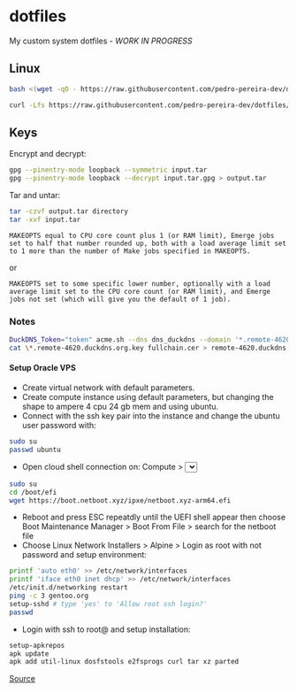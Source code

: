 # dotfiles

My custom system dotfiles - *_WORK IN PROGRESS_*

## Linux

```bash
bash <(wget -qO - https://raw.githubusercontent.com/pedro-pereira-dev/dotfiles/refs/heads/main/dots)

curl -Lfs https://raw.githubusercontent.com/pedro-pereira-dev/dotfiles/refs/heads/main/dots | bash -s -- install ...
```

## Keys

Encrypt and decrypt:

```bash
gpg --pinentry-mode loopback --symmetric input.tar
gpg --pinentry-mode loopback --decrypt input.tar.gpg > output.tar
```

Tar and untar:

```bash
tar -czvf output.tar directory
tar -xvf input.tar
```

    MAKEOPTS equal to CPU core count plus 1 (or RAM limit), Emerge jobs set to half that number rounded up, both with a load average limit set to 1 more than the number of Make jobs specified in MAKEOPTS.

or

    MAKEOPTS set to some specific lower number, optionally with a load average limit set to the CPU core count (or RAM limit), and Emerge jobs not set (which will give you the default of 1 job).

### Notes

```bash
DuckDNS_Token="token" acme.sh --dns dns_duckdns --domain '*.remote-4620.duckdns.org' --issue
cat \*.remote-4620.duckdns.org.key fullchain.cer > remote-4620.duckdns.org.pem
```

#### Setup Oracle VPS

- Create virtual network with default parameters.
- Create compute instance using default parameters, but changing the shape to ampere 4 cpu 24 gb mem and using ubuntu.
- Connect with the ssh key pair into the instance and change the ubuntu user password with:
```bash
sudo su
passwd ubuntu
```
- Open cloud shell connection on: Compute > <select instance> > OS Management > Console connection > Launch Cloud Shell connection and run:
```bash
sudo su
cd /boot/efi
wget https://boot.netboot.xyz/ipxe/netboot.xyz-arm64.efi
```
- Reboot and press ESC repeatdly until the UEFI shell appear then choose Boot Maintenance Manager > Boot From File > search for the netboot file
- Choose Linux Network Installers > Alpine > Login as root with not password and setup environment:
```bash
printf 'auto eth0' >> /etc/network/interfaces
printf 'iface eth0 inet dhcp' >> /etc/network/interfaces
/etc/init.d/networking restart
ping -c 3 gentoo.org
setup-sshd # type 'yes' to 'Allow root ssh login?'
passwd
```
- Login with ssh to root@<ip> and setup installation:
```bash
setup-apkrepos
apk update
apk add util-linux dosfstools e2fsprogs curl tar xz parted
```

[Source](https://gist.github.com/amishmm/e2dc93e65cf79116f2ef2d542f05e61b)
